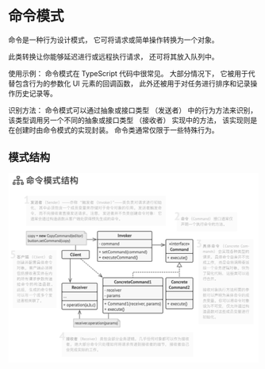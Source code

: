 # 命令模式

命令是一种行为设计模式， 它可将请求或简单操作转换为一个对象。

此类转换让你能够延迟进行或远程执行请求， 还可将其放入队列中。

使用示例： 命令模式在 TypeScript 代码中很常见。 大部分情况下， 它被用于代替包含行为的参数化 UI 元素的回调函数， 此外还被用于对任务进行排序和记录操作历史记录等。

识别方法： 命令模式可以通过抽象或接口类型 （发送者） 中的行为方法来识别， 该类型调用另一个不同的抽象或接口类型 （接收者） 实现中的方法， 该实现则是在创建时由命令模式的实现封装。 命令类通常仅限于一些特殊行为。

## 模式结构

![](../assets/command.png)
